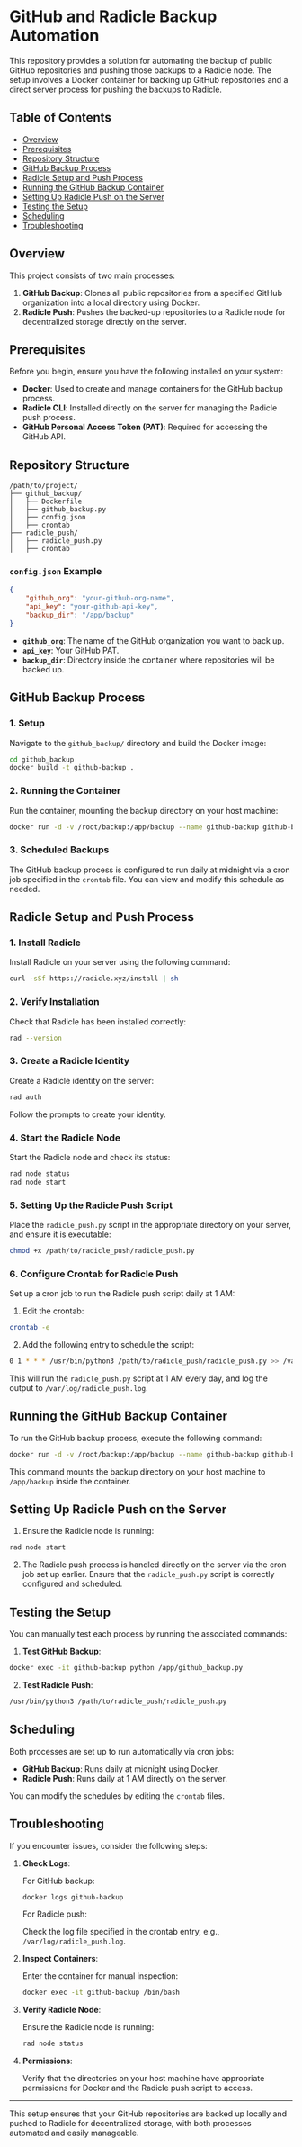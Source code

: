 # GitHub and Radicle Backup Automation

This repository provides a solution for automating the backup of public GitHub repositories and pushing those backups to a Radicle node. The setup involves a Docker container for backing up GitHub repositories and a direct server process for pushing the backups to Radicle.

## Table of Contents

- [Overview](#overview)
- [Prerequisites](#prerequisites)
- [Repository Structure](#repository-structure)
- [GitHub Backup Process](#github-backup-process)
- [Radicle Setup and Push Process](#radicle-setup-and-push-process)
- [Running the GitHub Backup Container](#running-the-github-backup-container)
- [Setting Up Radicle Push on the Server](#setting-up-radicle-push-on-the-server)
- [Testing the Setup](#testing-the-setup)
- [Scheduling](#scheduling)
- [Troubleshooting](#troubleshooting)

## Overview

This project consists of two main processes:

1. **GitHub Backup**: Clones all public repositories from a specified GitHub organization into a local directory using Docker.
2. **Radicle Push**: Pushes the backed-up repositories to a Radicle node for decentralized storage directly on the server.

## Prerequisites

Before you begin, ensure you have the following installed on your system:

- **Docker**: Used to create and manage containers for the GitHub backup process.
- **Radicle CLI**: Installed directly on the server for managing the Radicle push process.
- **GitHub Personal Access Token (PAT)**: Required for accessing the GitHub API.

## Repository Structure

```
/path/to/project/
├── github_backup/
│   ├── Dockerfile
│   ├── github_backup.py
│   ├── config.json
│   ├── crontab
├── radicle_push/
│   ├── radicle_push.py
│   ├── crontab
```

### `config.json` Example

```json
{
    "github_org": "your-github-org-name",
    "api_key": "your-github-api-key",
    "backup_dir": "/app/backup"
}
```

- **`github_org`**: The name of the GitHub organization you want to back up.
- **`api_key`**: Your GitHub PAT.
- **`backup_dir`**: Directory inside the container where repositories will be backed up.

## GitHub Backup Process

### 1. Setup

Navigate to the `github_backup/` directory and build the Docker image:

```bash
cd github_backup
docker build -t github-backup .
```

### 2. Running the Container

Run the container, mounting the backup directory on your host machine:

```bash
docker run -d -v /root/backup:/app/backup --name github-backup github-backup
```

### 3. Scheduled Backups

The GitHub backup process is configured to run daily at midnight via a cron job specified in the `crontab` file. You can view and modify this schedule as needed.

## Radicle Setup and Push Process

### 1. Install Radicle

Install Radicle on your server using the following command:

```bash
curl -sSf https://radicle.xyz/install | sh
```

### 2. Verify Installation

Check that Radicle has been installed correctly:

```bash
rad --version
```

### 3. Create a Radicle Identity

Create a Radicle identity on the server:

```bash
rad auth
```

Follow the prompts to create your identity.

### 4. Start the Radicle Node

Start the Radicle node and check its status:

```bash
rad node status
rad node start
```

### 5. Setting Up the Radicle Push Script

Place the `radicle_push.py` script in the appropriate directory on your server, and ensure it is executable:

```bash
chmod +x /path/to/radicle_push/radicle_push.py
```

### 6. Configure Crontab for Radicle Push

Set up a cron job to run the Radicle push script daily at 1 AM:

1. Edit the crontab:

```bash
crontab -e
```

2. Add the following entry to schedule the script:

```bash
0 1 * * * /usr/bin/python3 /path/to/radicle_push/radicle_push.py >> /var/log/radicle_push.log 2>&1
```

This will run the `radicle_push.py` script at 1 AM every day, and log the output to `/var/log/radicle_push.log`.

## Running the GitHub Backup Container

To run the GitHub backup process, execute the following command:

```bash
docker run -d -v /root/backup:/app/backup --name github-backup github-backup
```

This command mounts the backup directory on your host machine to `/app/backup` inside the container.

## Setting Up Radicle Push on the Server

1. Ensure the Radicle node is running:

```bash
rad node start
```

2. The Radicle push process is handled directly on the server via the cron job set up earlier. Ensure that the `radicle_push.py` script is correctly configured and scheduled.

## Testing the Setup

You can manually test each process by running the associated commands:

1. **Test GitHub Backup**:

```bash
docker exec -it github-backup python /app/github_backup.py
```

2. **Test Radicle Push**:

```bash
/usr/bin/python3 /path/to/radicle_push/radicle_push.py
```

## Scheduling

Both processes are set up to run automatically via cron jobs:

- **GitHub Backup**: Runs daily at midnight using Docker.
- **Radicle Push**: Runs daily at 1 AM directly on the server.

You can modify the schedules by editing the `crontab` files.

## Troubleshooting

If you encounter issues, consider the following steps:

1. **Check Logs**:

   For GitHub backup:

   ```bash
   docker logs github-backup
   ```

   For Radicle push:

   Check the log file specified in the crontab entry, e.g., `/var/log/radicle_push.log`.

2. **Inspect Containers**:

   Enter the container for manual inspection:

   ```bash
   docker exec -it github-backup /bin/bash
   ```

3. **Verify Radicle Node**:

   Ensure the Radicle node is running:

   ```bash
   rad node status
   ```

4. **Permissions**:

   Verify that the directories on your host machine have appropriate permissions for Docker and the Radicle push script to access.

---

This setup ensures that your GitHub repositories are backed up locally and pushed to Radicle for decentralized storage, with both processes automated and easily manageable.
